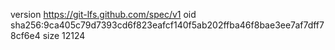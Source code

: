 version https://git-lfs.github.com/spec/v1
oid sha256:9ca405c79d7393cd6f823eafcf140f5ab202ffba46f8bae3ee7af7dff78cf6e4
size 12124
